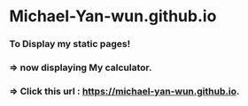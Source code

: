 # Michael-Yan-wun.github.io
### To Display my static pages!
### => now displaying My calculator.
### => Click this url : https://michael-yan-wun.github.io.
